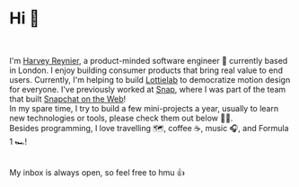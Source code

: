 
# Hi 👋 #
<br />

I'm [Harvey Reynier](https://harveyreynier.com), a product-minded software engineer 🚀 currently based in London. I enjoy building consumer products that bring real value to end users. Currently, I'm helping to build [Lottielab](https://lottielab.com/) to democratize motion design for everyone. I've previously worked at [Snap](https://snapchat.com), where I was part of the team that built [Snapchat on the Web](https://my.snapchat.com/)!
<br />
In my spare time, I try to build a few mini-projects a year, usually to learn new technologies or tools, please check them out below 🙋‍♂.
<br /> Besides programming, I love travelling 🗺️, coffee ☕, music 🎧, and Formula 1 🏎️! 

<br />
My inbox is always open, so feel free to hmu 👍
